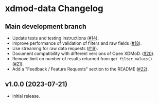 # xdmod-data Changelog

## Main development branch
- Update tests and testing instructions ([\#14](https://github.com/ubccr/xdmod-data/pull/14)).
- Improve performance of validation of filters and raw fields ([\#18](https://github.com/ubccr/xdmod-data/pull/18)).
- Use streaming for raw data requests ([\#19](https://github.com/ubccr/xdmod-data/pull/19)).
- Document compatibility with different versions of Open XDMoD. ([\#20](https://github.com/ubccr/xdmod-data/pull/20)).
- Remove limit on number of results returned from `get_filter_values()` ([\#21](https://github.com/ubccr/xdmod-data/pull/21)).
- Add a "Feedback / Feature Requests" section to the README ([\#22](https://github.com/ubccr/xdmod-notebooks/pull/22)).

## v1.0.0 (2023-07-21)
- Initial release.
